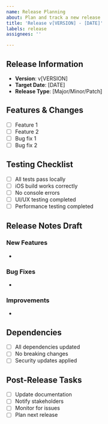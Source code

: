 ```yaml
---
name: Release Planning
about: Plan and track a new release
title: 'Release v[VERSION] - [DATE]'
labels: release
assignees: ''

---
```


## Release Information
- **Version**: v[VERSION]
- **Target Date**: [DATE]
- **Release Type**: [Major/Minor/Patch]

## Features & Changes
- [ ] Feature 1
- [ ] Feature 2
- [ ] Bug fix 1
- [ ] Bug fix 2

## Testing Checklist
- [ ] All tests pass locally
- [ ] iOS build works correctly
- [ ] No console errors
- [ ] UI/UX testing completed
- [ ] Performance testing completed

## Release Notes Draft
### New Features
- 

### Bug Fixes
- 

### Improvements
- 

## Dependencies
- [ ] All dependencies updated
- [ ] No breaking changes
- [ ] Security updates applied

## Post-Release Tasks
- [ ] Update documentation
- [ ] Notify stakeholders
- [ ] Monitor for issues
- [ ] Plan next release
